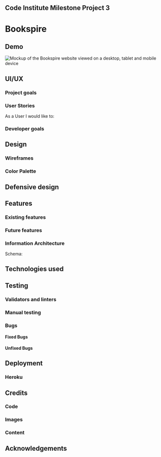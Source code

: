 ## Code Institute Milestone Project 3
# Bookspire

## Demo

![Mockup of the Bookspire website viewed on a desktop, tablet and mobile device]()

## UI/UX
### Project goals


### User Stories

As a User I would like to:


### Developer goals


## Design

### Wireframes



### Color Palette


## Defensive design


## Features

### Existing features

### Future features


### Information Architecture

Schema: 


## Technologies used


## Testing


### Validators and linters


### Manual testing


### Bugs

#### Fixed Bugs

#### Unfixed Bugs

## Deployment


### Heroku



## Credits
### Code


### Images


### Content 


## Acknowledgements

